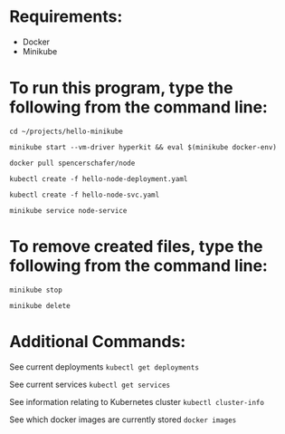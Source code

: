 # Requirements:
- Docker
- Minikube

# To run this program, type the following from the command line:
`cd ~/projects/hello-minikube`

`minikube start --vm-driver hyperkit && eval $(minikube docker-env)`

`docker pull spencerschafer/node`

`kubectl create -f hello-node-deployment.yaml`

`kubectl create -f hello-node-svc.yaml`

`minikube service node-service`

# To remove created files, type the following from the command line:
`minikube stop`

`minikube delete`

# Additional Commands:

See current deployments
`kubectl get deployments`

See current services
`kubectl get services`

See information relating to Kubernetes cluster
`kubectl cluster-info`

See which docker images are currently stored
`docker images`


